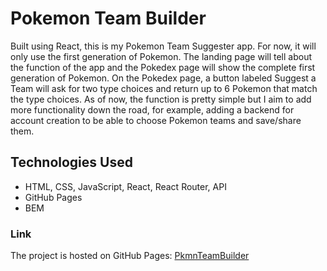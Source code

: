 # Pokemon Team Builder

Built using React, this is my Pokemon Team Suggester app. For now, it will only use the first generation of Pokemon.
The landing page will tell about the function of the app and the Pokedex page will show the complete first generation of Pokemon.
On the Pokedex page, a button labeled Suggest a Team will ask for two type choices and return up to 6 Pokemon that match the type choices.
As of now, the function is pretty simple but I aim to add more functionality down the road, for example, adding a backend for account creation to be able to choose Pokemon teams and save/share them.

## Technologies Used

- HTML, CSS, JavaScript, React, React Router, API
- GitHub Pages
- BEM

### Link

The project is hosted on GitHub Pages: [PkmnTeamBuilder](https://jsiohn.github.io/pkmnTeamBuilder-frontend/#/)
